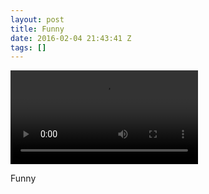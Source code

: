 ```yaml
---
layout: post
title: Funny
date: 2016-02-04 21:43:41 Z
tags: []
---
```

<video autoplay="autoplay" controls="controls"><source src="https://m.youtube.com/watch?v=TBb9O-aW4zI#action=share"></video>

Funny
